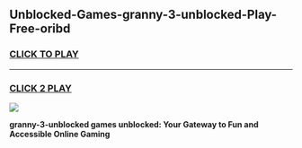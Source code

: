 
## Unblocked-Games-granny-3-unblocked-Play-Free-oribd
<h3>
<a href="https://premium76.site?title=granny-3-unblocked&ref=19M">CLICK TO PLAY</a></h3>
<hr>

<h3>
<a href="https://premium76.site?title=granny-3-unblocked&ref=19M">CLICK 2 PLAY</a>
  
</h3>

<a href="https://premium76.site?title=granny-3-unblocked&ref=19M"><img src="https://clearcache.store/games.png"></a>


**granny-3-unblocked games unblocked: Your Gateway to Fun and Accessible Online Gaming**
